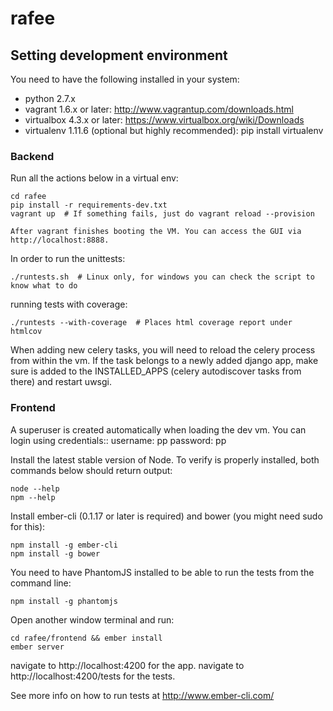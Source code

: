 rafee
=====

## Setting development environment

You need to have the following installed in your system:

- python 2.7.x
- vagrant 1.6.x or later: http://www.vagrantup.com/downloads.html
- virtualbox 4.3.x or later: https://www.virtualbox.org/wiki/Downloads
- virtualenv 1.11.6 (optional but highly recommended): pip install virtualenv


### Backend

Run all the actions below in a virtual env:

    cd rafee
    pip install -r requirements-dev.txt
    vagrant up  # If something fails, just do vagrant reload --provision

    After vagrant finishes booting the VM. You can access the GUI via http://localhost:8888.

In order to run the unittests:

    ./runtests.sh  # Linux only, for windows you can check the script to know what to do

running tests with coverage:

    ./runtests --with-coverage  # Places html coverage report under htmlcov

When adding new celery tasks, you will need to reload the celery process from within the vm.
If the task belongs to a newly added django app, make sure is added to the INSTALLED_APPS (celery autodiscover tasks
from there) and restart uwsgi.


### Frontend

A superuser is created automatically when loading the dev vm. You can login using credentials::
    username: pp
    password: pp

Install the latest stable version of Node. To verify is properly installed, both commands below should return output:

    node --help
    npm --help

Install ember-cli (0.1.17 or later is required) and bower (you might need sudo for this):

    npm install -g ember-cli
    npm install -g bower

You need to have PhantomJS installed to be able to run the tests from the command line:

    npm install -g phantomjs

Open another window terminal and run:

    cd rafee/frontend && ember install
    ember server

navigate to http://localhost:4200 for the app.
navigate to http://localhost:4200/tests for the tests.

See more info on how to run tests at http://www.ember-cli.com/
